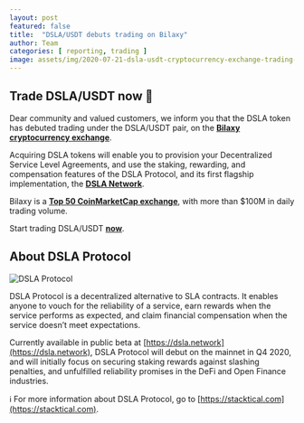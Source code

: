 ```yaml
---
layout: post
featured: false
title:  "DSLA/USDT debuts trading on Bilaxy"
author: Team
categories: [ reporting, trading ]
image: assets/img/2020-07-21-dsla-usdt-cryptocurrency-exchange-trading-bilaxy.jpg
---
```


## Trade DSLA/USDT now 🚀

Dear community and valued customers, we inform you that the DSLA token has debuted trading under the DSLA/USDT pair, on the **[Bilaxy cryptocurrency exchange](https://bilaxy.com/trade/DSLA_USDT)**.

Acquiring DSLA tokens will enable you to provision your Decentralized Service Level Agreements, and use the staking, rewarding, and compensation features of the DSLA Protocol, and its first flagship implementation, the **[DSLA Network](https://dsla.network)**.

Bilaxy is a **[Top 50 CoinMarketCap exchange](https://coinmarketcap.com/rankings/exchanges/)**, with more than $100M in daily trading volume. 

Start trading DSLA/USDT  **[now](https://bilaxy.com/trade/DSLA_USDT)**.

## About DSLA Protocol

![DSLA Protocol](https://storage.googleapis.com/stacktical-public/dsla-protocol_by_stacktical.png) 

DSLA Protocol is a decentralized alternative to SLA contracts. It enables anyone to vouch for the reliability of a service, earn rewards when the service performs as expected, and claim financial compensation when the service doesn’t meet expectations. 

Currently available in public beta at [https://dsla.network](https://dsla.network), DSLA Protocol will debut on the mainnet in Q4 2020, and will initially focus on securing staking rewards against slashing penalties, and unfulfilled reliability promises in the DeFi and Open Finance industries. 

ℹ️ For more information about DSLA Protocol, go to [https://stacktical.com](https://stacktical.com).



